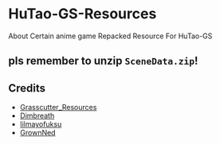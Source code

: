 # HuTao-GS-Resources
About Certain anime game Repacked Resource For HuTao-GS

## pls remember to unzip `SceneData.zip`!

## Credits 
 - [Grasscutter_Resources](https://github.com/tamilpp25/Grasscutter_Resources)
 - [Dimbreath](https://github.com/Dimbreath/GenshinData) <br/>
 - [lilmayofuksu](https://github.com/lilmayofuksu/animepython) <br/>
 - [GrownNed](https://github.com/GrownNed/Homework)
